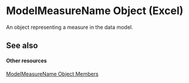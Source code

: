 
# ModelMeasureName Object (Excel)

An object representing a measure in the data model. 


## See also


#### Other resources


 [ModelMeasureName Object Members](64d9060d-6066-b06b-8cc5-f94efe591185.md)

